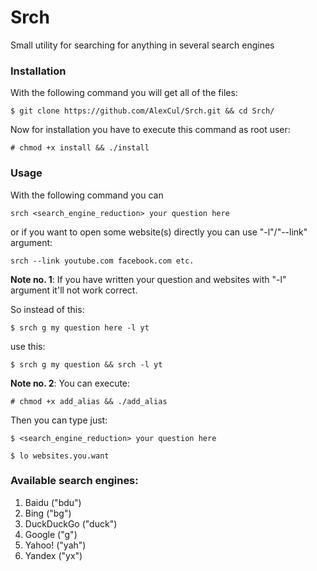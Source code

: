 # Srch
Small utility for searching for anything in several search engines

### Installation 
With the following command you will get all of the files:

``` $ git clone https://github.com/AlexCul/Srch.git && cd Srch/ ```

Now for installation you have to execute this command as root user:

``` # chmod +x install && ./install ```

### Usage
With the following command you can

``` srch <search_engine_reduction> your question here ```

or if you want to open some website(s) directly you can use "-l"/"--link" argument:

``` srch --link youtube.com facebook.com etc. ```

**Note no. 1**: If you have written your question and websites with "-l" argument it'll not work correct.

So instead of this:

``` $ srch g my question here -l yt ```

use this:

``` $ srch g my question && srch -l yt ```

**Note no. 2**: You can execute:

``` # chmod +x add_alias && ./add_alias ```

Then you can type just:

``` $ <search_engine_reduction> your question here ```

``` $ lo websites.you.want ```


### Available search engines:
1. Baidu ("bdu")
2. Bing ("bg")
3. DuckDuckGo ("duck")
4. Google ("g")
5. Yahoo! ("yah")
6. Yandex ("yx")
